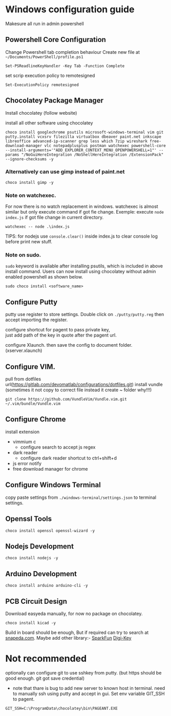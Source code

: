 # Windows configuration guide
Makesure all run in admin powershell

## Powershell Core Configuration
Change Powershell tab completion behaviour
Create new file at ```~/Documents/PowerShell/profile.ps1```
```
Set-PSReadlineKeyHandler -Key Tab -Function Complete
```
set scrip execution policy to remotesigned
```
Set-ExecutionPolicy remotesigned
```

## Chocolatey Package Manager
Install chocolatey (follow website)

install all other software using chocolatey
```
choco install googlechrome psutils microsoft-windows-terminal vim git putty.install vcxsrv filezilla virtualbox dbeaver paint.net inkscape libreoffice advanced-ip-scanner grep less which 7zip wireshark free-download-manager vlc notepadplusplus postman watchexec powershell-core --install-arguments='"ADD_EXPLORER_CONTEXT_MENU_OPENPOWERSHELL=1"' --params "/NoGuiHereIntegration /NoShellHereIntegration /ExtensionPack" --ignore-checksums -y
```

### Alternatively can use gimp instead of paint.net
```
choco install gimp -y
```

### Note on watchexec.
For now there is no watch replacement in windows.
watchexec is almost similar but only execute command if got fie change.
Exemple: execute ```node index.js``` if got file change in current directory.
```
watchexec -- node .\index.js
```
TIPS: for nodejs use ```console.clear()``` inside index.js to clear console log before print new stuff.

### Note on sudo.
```sudo``` keyword is available after installing psutils, which is included in above install command.
Users can now install using chocolatey without admin enabled powershell as shown below.
```
sudo choco install <software_name>
```

## Configure Putty
putty use register to store settings. Double click on ```./putty/putty.reg``` then accept importing the register.

configure shortcut for pagent to pass private key,   
just add path of the key in quote after the pagent url.

configure Xlaunch. then save the config to document folder. (xserver.xlaunch)

## Configure VIM.
pull from dotfiles url(https://gitlab.com/devomatlab/configurations/dotfiles.git)
install vundle (sometimes it not copy to correct file instead it create ~ folder why!!!)
```
git clone https://github.com/VundleVim/Vundle.vim.git ~/.vim/bundle/Vundle.vim
```

## Configure Chrome
install extension
  - vimmium c
      - configure search to accept js regex
  - dark reader
      - configure dark reader shortcut to ctrl+shift+d
  - js error notify
  - free download manager for chrome

## Configure Windows Terminal
copy paste settings from ```./windows-terminal/settings.json``` to terminal settings.

## Openssl Tools
```
choco install openssl openssl-wizard -y
```

## Nodejs Development
```
choco install nodejs -y
```

## Arduino Development
```
choco install arduino arduino-cli -y
```

## PCB Circuit Design
Download easyeda manually, for now no package on chocolatey.
```
choco install kicad -y
```
Build in board should be enough, But if required can try to search at [snapeda.com](https://www.snapeda.com/kicad/).
Maybe add other library:-
[SparkFun](https://github.com/sparkfun/SparkFun-KiCad-Libraries.git)
[Digi-Key](https://github.com/Digi-Key/digikey-kicad-library.git)


# Not recommended
optionally can configure git to use sshkey from putty. (but https should be good enough. git got save credential)
  - note that thare is bug to add new server to known host in terminal. need to manually ssh using putty and accept in gui.
Set env variable GIT_SSH to pagent.
```
GIT_SSH=C:\ProgramData\chocolatey\bin\PAGEANT.EXE
```
